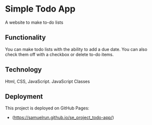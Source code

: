 # Simple Todo App

A website to make to-do lists

## Functionality

You can make todo lists with the ability to add a due date. You can also check them off with a checkbox or delete to-do items.

## Technology

Html, CSS, JavaScript. JavaScript Classes

## Deployment

This project is deployed on GitHub Pages:

- (https://samuelrun.github.io/se_project_todo-app/)

